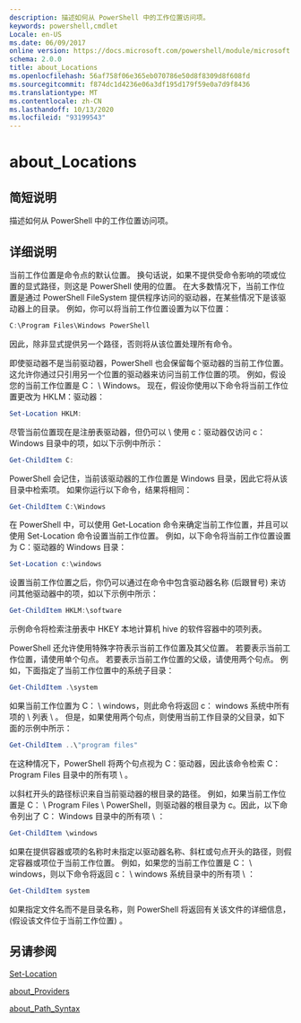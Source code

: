 ```yaml
---
description: 描述如何从 PowerShell 中的工作位置访问项。
keywords: powershell,cmdlet
Locale: en-US
ms.date: 06/09/2017
online version: https://docs.microsoft.com/powershell/module/microsoft.powershell.core/about/about_locations?view=powershell-7.1&WT.mc_id=ps-gethelp
schema: 2.0.0
title: about_Locations
ms.openlocfilehash: 56af758f06e365eb070786e50d8f8309d8f608fd
ms.sourcegitcommit: f874dc1d4236e06a3df195d179f59e0a7d9f8436
ms.translationtype: MT
ms.contentlocale: zh-CN
ms.lasthandoff: 10/13/2020
ms.locfileid: "93199543"
---
```

# <a name="about_locations"></a>about_Locations

## <a name="short-description"></a>简短说明
描述如何从 PowerShell 中的工作位置访问项。

## <a name="long-description"></a>详细说明

当前工作位置是命令点的默认位置。
换句话说，如果不提供受命令影响的项或位置的显式路径，则这是 PowerShell 使用的位置。 在大多数情况下，当前工作位置是通过 PowerShell FileSystem 提供程序访问的驱动器，在某些情况下是该驱动器上的目录。
例如，你可以将当前工作位置设置为以下位置：

```powershell
C:\Program Files\Windows PowerShell
```

因此，除非显式提供另一个路径，否则将从该位置处理所有命令。

即使驱动器不是当前驱动器，PowerShell 也会保留每个驱动器的当前工作位置。 这允许你通过只引用另一个位置的驱动器来访问当前工作位置的项。
例如，假设您的当前工作位置是 C： \\ Windows。 现在，假设你使用以下命令将当前工作位置更改为 HKLM：驱动器：

```powershell
Set-Location HKLM:
```

尽管当前位置现在是注册表驱动器，但仍可以 \\ 使用 c：驱动器仅访问 c： Windows 目录中的项，如以下示例中所示：

```powershell
Get-ChildItem C:
```

PowerShell 会记住，当前该驱动器的工作位置是 Windows 目录，因此它将从该目录中检索项。 如果你运行以下命令，结果将相同：

```powershell
Get-ChildItem C:\Windows
```

在 PowerShell 中，可以使用 Get-Location 命令来确定当前工作位置，并且可以使用 Set-Location 命令设置当前工作位置。 例如，以下命令将当前工作位置设置为 C：驱动器的 Windows 目录：

```powershell
Set-Location c:\windows
```

设置当前工作位置之后，你仍可以通过在命令中包含驱动器名称 (后跟冒号) 来访问其他驱动器中的项，如以下示例中所示：

```powershell
Get-ChildItem HKLM:\software
```

示例命令将检索注册表中 HKEY 本地计算机 hive 的软件容器中的项列表。

PowerShell 还允许使用特殊字符表示当前工作位置及其父位置。 若要表示当前工作位置，请使用单个句点。 若要表示当前工作位置的父级，请使用两个句点。 例如，下面指定了当前工作位置中的系统子目录：

```powershell
Get-ChildItem .\system
```

如果当前工作位置为 C： \\ windows，则此命令将返回 c： windows 系统中所有项的 \\ 列表 \\ 。 但是，如果使用两个句点，则使用当前工作目录的父目录，如下面的示例中所示：

```powershell
Get-ChildItem ..\"program files"
```

在这种情况下，PowerShell 将两个句点视为 C：驱动器，因此该命令检索 C： Program Files 目录中的所有项 \\ 。

以斜杠开头的路径标识来自当前驱动器的根目录的路径。 例如，如果当前工作位置是 C： \\ Program Files \\ PowerShell，则驱动器的根目录为 c。因此，以下命令列出了 C： Windows 目录中的所有项 \\ ：

```powershell
Get-ChildItem \windows
```

如果在提供容器或项的名称时未指定以驱动器名称、斜杠或句点开头的路径，则假定容器或项位于当前工作位置。 例如，如果您的当前工作位置是 C： \\ windows，则以下命令将返回 c： \\ windows 系统目录中的所有项 \\ ：

```powershell
Get-ChildItem system
```

如果指定文件名而不是目录名称，则 PowerShell 将返回有关该文件的详细信息， (假设该文件位于当前工作位置) 。

## <a name="see-also"></a>另请参阅

[Set-Location](xref:Microsoft.PowerShell.Management.Set-Location)

[about_Providers](about_Providers.md)

[about_Path_Syntax](about_Path_Syntax.md)

